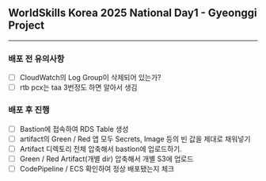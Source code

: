 ## WorldSkills Korea 2025 National Day1 - Gyeonggi Project
---

### 배포 전 유의사항
- [ ] CloudWatch의 Log Group이 삭제되어 있는가?
- [ ] rtb pcx는 taa 3번정도 하면 알아서 생김

### 배포 후 진행
- [ ] Bastion에 접속하여 RDS Table 생성
- [ ] artifact의 Green / Red 앱 모두 Secrets, Image 등의 빈 값을 제대로 채워넣기
- [ ] Artifact 디렉토리 전체 압축해서 bastion에 업로드하기.
- [ ] Green / Red Artifact(개별 dir) 압축해서 개별 S3에 업로드
- [ ] CodePipeline / ECS 확인하여 정상 배포됐는지 체크
